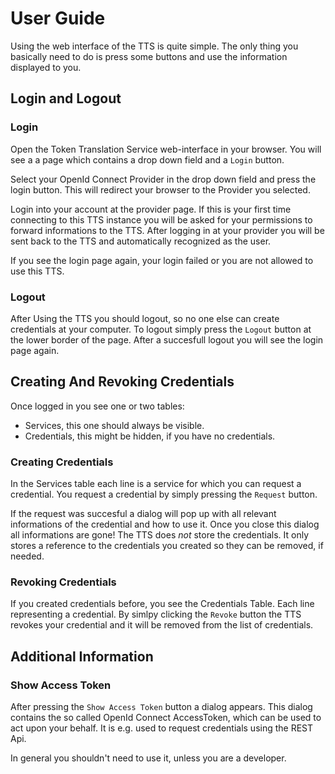 # User Guide
Using the web interface of the TTS is quite simple. The only thing you basically
need to do is press some buttons and use the information displayed to you.

## Login and Logout
### Login
Open the Token Translation Service web-interface in your browser. You will see a
a page which contains a drop down field and a `Login` button.

Select your OpenId Connect Provider in the drop down field and press the login
button. This will redirect your browser to the Provider you selected.

Login into your account at the provider page. If this is your first time
connecting to this TTS instance you will be asked for your permissions to
forward informations to the TTS.
After logging in at your provider you will be sent back to the TTS and
automatically recognized as the user.

If you see the login page again, your login failed or you are not allowed to use
this TTS.

### Logout
After Using the TTS you should logout, so no one else can create credentials at
your computer. 
To logout simply press the `Logout` button at the lower border of the page.
After a succesfull logout you will see the login page again.

## Creating And Revoking Credentials
Once logged in you see one or two tables:
- Services, this one should always be visible.
- Credentials, this might be hidden, if you have no credentials.

### Creating Credentials 
In the Services table each line is a service for which you can request a
credential.
You request a credential by simply pressing the `Request` button.

If the request was succesful a dialog will pop up with all relevant informations
of the credential and how to use it. 
Once you close this dialog all informations are gone! The TTS does *not* store
the credentials. It only stores a reference to the credentials you created so
they can be removed, if needed.

### Revoking Credentials
If you created credentials before, you see the Credentials Table.
Each line representing a credential.
By simlpy clicking the `Revoke` button the TTS revokes your credential and it
will be removed from the list of credentials.

## Additional Information
### Show Access Token
After pressing the `Show Access Token` button a dialog appears. This dialog
contains the so called OpenId Connect AccessToken, which can be used to act upon
your behalf. It is e.g. used to request credentials using the REST Api.

In general you shouldn't need to use it, unless you are a developer.


